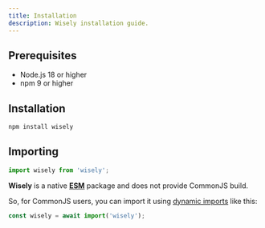 ```yaml
---
title: Installation
description: Wisely installation guide.
---
```


## Prerequisites

- Node.js 18 or higher
- npm 9 or higher

## Installation

```bash
npm install wisely
```

## Importing

```js
import wisely from 'wisely';
```

**Wisely** is a native [**ESM**](https://developer.mozilla.org/en-US/docs/Web/JavaScript/Guide/Modules) package and does not provide CommonJS build.

So, for CommonJS users, you can import it using [dynamic imports](https://developer.mozilla.org/en-US/docs/Web/JavaScript/Reference/Operators/import) like this:

```js
const wisely = await import('wisely');
```
